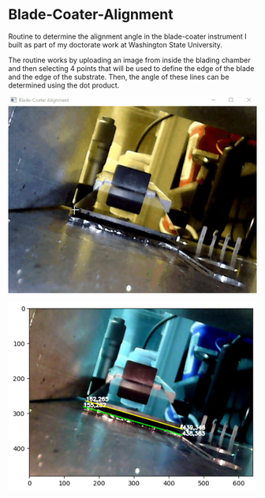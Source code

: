 # Blade-Coater-Alignment
Routine to determine the alignment angle in the blade-coater instrument I built as part of my doctorate work at Washington State University.

The routine works by uploading an image from inside the blading chamber and then selecting 4 points that will be used to define the edge of the blade and the edge of the substrate. Then, the angle of these lines can be determined using the dot product.

![alt text](https://github.com/victormurcia/Blade-Coater-Alignment/blob/main/blade%20coater%20coord%20selection.gif)

![alt text](https://github.com/victormurcia/Blade-Coater-Alignment/blob/main/bc3.png)
